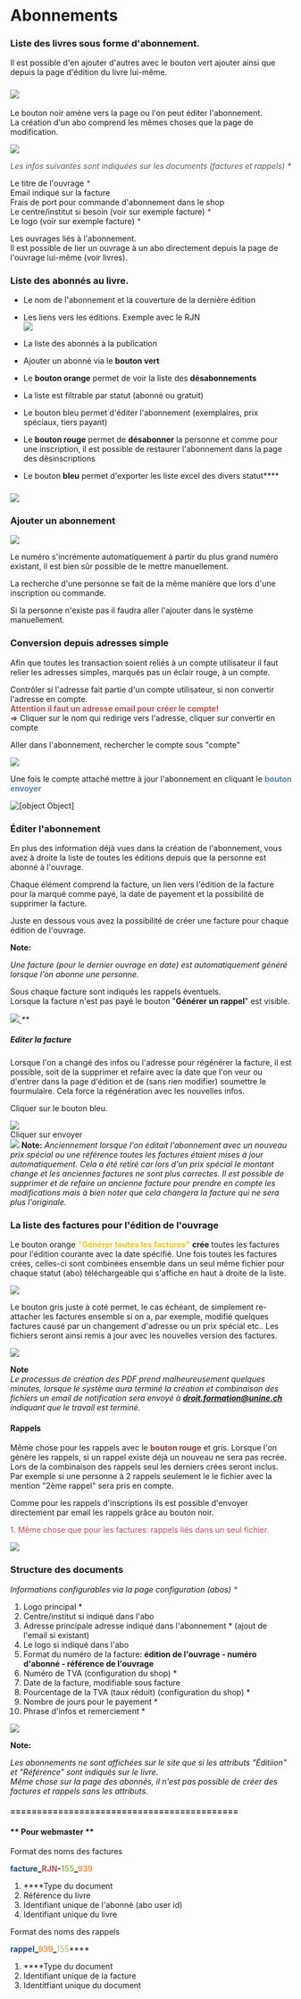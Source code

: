 Abonnements
===========

### Liste des livres sous forme d'abonnement.

Il est possible d'en ajouter d'autres avec le bouton vert ajouter ainsi que depuis la page d'édition du livre lui-même.

### ![](https://library.test/images/HcHJSew6GTMhJugKkopfqpJdDC3fzyLSjGLFFnCL.png)

Le bouton noir amène vers la page ou l'on peut éditer l'abonnement.  
La création d'un abo comprend les mêmes choses que la page de modification.

![](https://library.test/images/hj5x6Q6Sb4NHZwJNuoyy1dbaJACjHrFOq5uMFE8p.png)

<span style="color: rgb(89, 89, 89);">*Les infos suivantes sont indiquées sur les documents (factures et rappels) <span style="color: rgb(192, 80, 77);">**\***</span>*</span>

Le titre de l'ouvrage <span style="color: rgb(192, 80, 77);">**\***</span>  
Email indiqué sur la facture  
Frais de port pour commande d'abonnement dans le shop  
Le centre/institut si besoin (voir sur exemple facture) <span style="color: rgb(149, 55, 52);">**<span style="color: rgb(192, 80, 77);">\*</span>**</span>  
Le logo (voir sur exemple facture) <span style="color: rgb(192, 80, 77);">**\***</span><span class="redactor-invisible-space"></span>

Les ouvrages liés à l'abonnement.   
Il est possible de lier un ouvrage à un abo directement depuis la page de l'ouvrage lui-même (voir livres).










### Liste des abonnés au livre.

- Le nom de l'abonnement et la couverture de la dernière édition
- Les liens vers les éditions. Exemple avec le RJN  
  ![](https://library.test/images/09nIG3w5qpy0JQmS6uRLK2uQ8JK4cmREGO62g9JT.png)

- La liste des abonnés à la publication
- Ajouter un abonné via le **bouton vert**
- Le **bouton orange** permet de voir la liste des **désabonnements**
- La liste est filtrable par statut (abonné ou gratuit)
- Le bouton bleu permet d'éditer l'abonnement (exemplaires, prix spéciaux, tiers payant)
- Le **bouton rouge** permet de **désabonner** la personne et comme pour une inscription, il est possible de restaurer l'abonnement dans la page des désinscriptions
- Le bouton **bleu** permet d'exporter les liste excel des divers statut**<span></span>**

### ![](https://library.test/images/2hghUxNw4KsPIM3LekzoEsURYjinllu7MXXDyjH9.png)



### Ajouter un abonnement

 ![](https://library.test/images/OubIqHBbOkELrWLSU1Yku9mM68NUcWTzTTEX2fn8.png)

Le numéro s'incrémente automatiquement à partir du plus grand numéro existant, il est bien sûr possible de le mettre manuellement.

La recherche d'une personne se fait de la même manière que lors d'une inscription ou commande.

Si la personne n'existe pas il faudra aller l'ajouter dans le système manuellement.





### Conversion depuis adresses simple

Afin que toutes les transaction soient reliés à un compte utilisateur il faut relier les adresses simples, marqués pas un éclair rouge, à un compte.

Contrôler si l'adresse fait partie d'un compte utilisateur, si non convertir l'adresse en compte.  
**<span style="color: rgb(192, 80, 77);">Attention il faut un adresse email pour créer le compte!</span>**  
 =&gt; Cliquer sur le nom qui redirige vers l'adresse, cliquer sur convertir en compte

Aller dans l'abonnement, rechercher le compte sous "compte"

![](https://library.test/images/dFiJNnbpEG0n8pXDBRLoXPigqGAQyJsY6UfNjl0S.png)

Une fois le compte attaché mettre à jour l'abonnement en cliquant le <span style="color: rgb(31, 73, 125);">**<span style="color: rgb(79, 129, 189);">bouton envoyer</span>**</span>

![[object Object]](https://library.test/images/nJBtiqs1KmJCEaZrWXKbKqkWKmGrVmu6A1TRkJaK.png)

### Éditer l'abonnement

En plus des information déjà vues dans la création de l'abonnement, vous avez à droite la liste de toutes les éditions depuis que la personne est abonné à l'ouvrage.

Chaque élément comprend la facture, un lien vers l'édition de la facture pour la marqué comme payé, la date de payement et la possibilité de supprimer la facture.

Juste en dessous vous avez la possibilité de créer une facture pour chaque édition de l'ouvrage.

**Note:**

*Une facture (pour le dernier ouvrage en date) est automatiquement généré lorsque l'on abonne une personne.*

Sous chaque facture sont indiqués les rappels éventuels.   
Lorsque la facture n'est pas payé le bouton "**Générer** **un rappel**" est visible.

*[![](https://library.test/images/QBrPcHylp4FfW15yR5f09sIylSsNwTR900hCFCYU.png)  ](files/0Az7pDqDtyuLVuVHRF3duuBaVFZ7mseLSSdjesZm.png)**[  ](files/0Az7pDqDtyuLVuVHRF3duuBaVFZ7mseLSSdjesZm.png)*
##### [](files/0Az7pDqDtyuLVuVHRF3duuBaVFZ7mseLSSdjesZm.png)Editer la facture 

Lorsque l'on a changé des infos ou l'adresse pour régénérer la facture, il est possible, soit de la supprimer et refaire avec la date que l'on veur ou d'entrer dans la page d'édition et de (sans rien modifier) soumettre le fourmulaire. Cela force la régénération avec les nouvelles infos.

Cliquer sur le bouton bleu.

![](https://library.test/images/otWxcB9ly23KY0JJ3SVx0ckDP0jtwTMmjXIuz4nG.png)  
Cliquer sur envoyer  
![](https://library.test/images/8GJWFqo3z4S7tyFuhVedEA1YnPg8Iox5yTifKnS7.png)
**Note:** *Anciennement lorsque l'on éditait l'abonnement avec un nouveau prix spécial ou une référence toutes les factures étaient mises à jour automatiquement. Cela a été retiré car lors d'un prix spécial le montant change et les anciennes factures ne sont plus correctes. Il est possible de supprimer et de refaire un ancienne facture pour prendre en compte les modifications mais à bien noter que cela changera la facture qui ne sera plus l'originale.*

### La liste des factures pour l'édition de l'ouvrage

Le bouton orange<span style="color: rgb(242, 195, 20);"> **"Générer toutes les factures"**</span>  **crée** toutes les factures pour l'édition courante avec la date spécifié. Une fois toutes les factures crées, celles-ci sont combinées ensemble dans un seul même fichier pour chaque statut (abo) téléchargeable qui s'affiche en haut à droite de la liste.

![](https://library.test/images/bcZr5yOGH5yBaTDR4zh9hoXwdqRGd5wYUMeYif57.png)
 
Le bouton gris juste à coté permet, le cas échéant, de simplement re-attacher les factures ensemble si on a, par exemple, modifié quelques factures causé par un changement d'adresse ou un prix spécial etc.. Les fichiers seront ainsi remis à jour avec les nouvelles version des factures.

![](https://library.test/images/wli3WHxGBt6IyyLP5A50fti4s0cDhBWvfezj2IqI.png)

**Note**  
*Le processus de création des PDF prend malheureusement quelques minutes, lorsque le système aura terminé la création et combinaison des fichiers *un email de notification* sera envoyé à **droit.formation@unine.ch** indiquant que le travail est terminé.*

#### Rappels

Même chose pour les rappels avec le **<span style="color: rgb(149, 55, 52);">bouton rouge</span>** et gris. Lorsque l'on génère les rappels, si un rappel existe déjà un nouveau ne sera pas recrée. Lors de la combinaison des rappels seul les derniers crées seront inclus. Par exemple si une personne à 2 rappels seulement le le fichier avec la mention "2ème rappel" sera pris en compte.

Comme pour les rappels d'inscriptions ils est possible d'envoyer directement par email les rappels grâce au bouton noir.

<span style="color: rgb(192, 80, 77);">1. Même chose que pour les factures: rappels liés dans un seul fichier.</span>

![](https://library.test/images/PHuxg8t2KDC1DcQNYgx5ExhPzENnjzuO1mlJ29EY.png)

<span style="color: rgb(0, 0, 0);"></span>

### Structure des documents

*Informations configurables via la page configuration (abos) **<span style="color: rgb(192, 80, 77);">\*</span>***

1. Logo principal \*
2. Centre/institut si indiqué dans l'abo
3. Adresse principale adresse indiqué dans l'abonnement \* (ajout de l'email si existant)
4. Le logo si indiqué dans l'abo
5. <span class="redactor-invisible-space"></span>Format du numéro de la facture: **édition de l'ouvrage - numéro d'abonné - référence de l'ouvrage**
6. Numéro de TVA (configuration du shop) \*
7. Date de la facture, modifiable sous facture
8. Pourcentage de la TVA (taux réduit) (configuration du shop) \*
9. Nombre de jours pour le payement \*
10. Phrase d'infos et remerciement \*<span></span><span style="color: rgb(192, 80, 77);"></span>

![](https://library.test/images/PQMJ2fMkZDPo99ZkjrMXFdxG8BAICvESxKo2j56M.png)
<span style="color: rgb(192, 80, 77);"></span>

**Note:**

*Les abonnements ne sont affichées sur le site que si les attributs "Éditiion" et "Référence" sont indiqués sur le livre.  
Même chose sur la page des abonnés, il n'est pas possible de créer des factures et rappels sans les attributs.*

#### ===========================================

#### \*\* Pour webmaster \*\*

Format des noms des factures

<span style="color: rgb(31, 73, 125);">**facture**</span>**\_<span style="color: rgb(192, 80, 77);">RJN</span>-<span style="color: rgb(155, 187, 89);">155</span>\_<span style="color: rgb(247, 150, 70);">939</span>**

1. **<span></span>**Type du document<span></span>
2. Référence du livre<span></span>
3. Identifiant unique de l'abonné (abo user id)<span></span>
4. Identifiant unique du livre

Format des noms des rappels

<span style="color: rgb(31, 73, 125);">**rappel**</span>**<span style="color: rgb(192, 80, 77);"></span>\_<span style="color: rgb(247, 150, 70);">939</span>\_**<span style="color: rgb(155, 187, 89);">155</span>****

1. **<span></span>**Type du document
2. Identifiant unique de la facture<span></span>
3. Identitfiant unique du document
